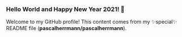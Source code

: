 ### Hello World and Happy New Year 2021! 🎉

Welcome to my GitHub profile! This content comes from my ✨special✨ README file (**pascalherrmann/pascalherrmann**).
